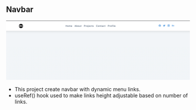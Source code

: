 ## Navbar

![Navbar](navbar.png)

- This project create navbar with dynamic menu links.
- useRef() hook used to make links height adjustable based on number of links.